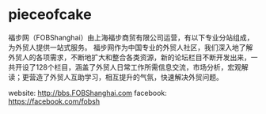 # pieceofcake

福步网（FOBShanghai）由上海福步商贸有限公司运营，有以下专业分站组成，为外贸人提供一站式服务。
福步网作为中国专业的外贸人社区，我们深入地了解外贸人的各项需求，不断地扩大和整合各类资源，新的论坛栏目不断开发出来，一共开设了128个栏目，涵盖了外贸人日常工作所需信息交流，市场分析，宏观解读；更营造了外贸人互助学习，相互提升的气氛，快速解决外贸问题。

website: http://bbs.FOBShanghai.com
facebook: https://facebook.com/fobsh
